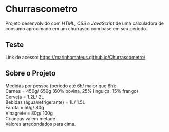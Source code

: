 ﻿# **Churrascometro**
 
Projeto desenvolvido com *HTML, CSS e JavaScript* de uma calculadora de consumo aproximado em um churrasco com base em seu periodo.

## Teste

Link de acesso: https://marinhomateus.github.io/Churrascometro/

## Sobre o Projeto

Medidas por pessoa (periodo até 6h/ maior que 6h):
<br>
Carnes = 450g/ 650g (60% bovina, 25% linguiça, 15% frango)
<br>
Cerveja = 1.2L/ 2L
<br>
Bebidas (água/refrigerante) = 1L/ 1.5L
<br>
Farofa = 50g/ 80g
<br>
Vinagrete = 80g/ 100g
<br>
Crianças valem metade
<br>
Valores arredondados para cima.
